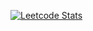 [![Leetcode Stats](https://leetcard.jacoblin.cool/dropps07?ext=heatmap&font=Poppins)](https://leetcode.com/dropps07)
